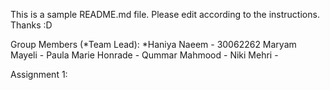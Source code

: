 This is a sample README.md file. Please edit according to the instructions.
Thanks :D

Group Members (*Team Lead):
*Haniya Naeem - 30062262
Maryam Mayeli - 
Paula Marie Honrade - 
Qummar Mahmood - 
Niki Mehri - 

Assignment 1:

